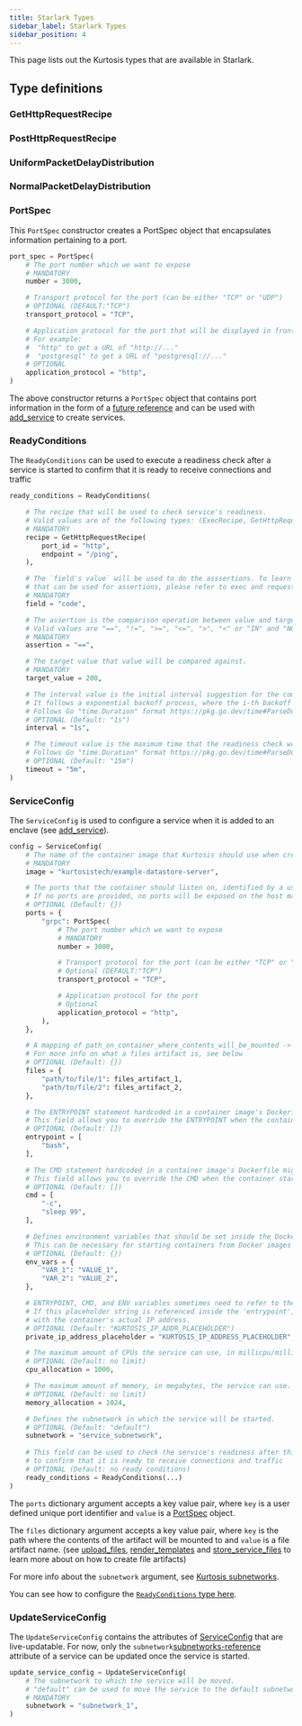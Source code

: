 ```yaml
---
title: Starlark Types
sidebar_label: Starlark Types
sidebar_position: 4
---
```


This page lists out the Kurtosis types that are available in Starlark.

## Type definitions

### GetHttpRequestRecipe


### PostHttpRequestRecipe


### UniformPacketDelayDistribution


### NormalPacketDelayDistribution


### PortSpec

This `PortSpec` constructor creates a PortSpec object that encapsulates information pertaining to a port.

```python
port_spec = PortSpec(
    # The port number which we want to expose
    # MANDATORY
    number = 3000,

    # Transport protocol for the port (can be either "TCP" or "UDP")
    # OPTIONAL (DEFAULT:"TCP")
    transport_protocol = "TCP",

    # Application protocol for the port that will be displayed in front of URLs containing the port
    # For example:
    #  "http" to get a URL of "http://..."
    #  "postgresql" to get a URL of "postgresql://..."
    # OPTIONAL
    application_protocol = "http",
)
```
The above constructor returns a `PortSpec` object that contains port information in the form of a [future reference][future-references-reference] and can be used with
[add_service][add-service-reference] to create services.

### ReadyConditions

The `ReadyConditions` can be used to execute a readiness check after a service is started to confirm that it is ready to receive connections and traffic 

```python
ready_conditions = ReadyConditions(

    # The recipe that will be used to check service's readiness.
    # Valid values are of the following types: (ExecRecipe, GetHttpRequestRecipe or PostHttpRequestRecipe)
    # MANDATORY
    recipe = GetHttpRequestRecipe(
        port_id = "http",
        endpoint = "/ping",
    ),

    # The `field's value` will be used to do the asssertions. To learn more about available fields, 
    # that can be used for assertions, please refer to exec and request instructions.
    # MANDATORY
    field = "code",

    # The assertion is the comparison operation between value and target_value.
    # Valid values are "==", "!=", ">=", "<=", ">", "<" or "IN" and "NOT_IN" (if target_value is list).
    # MANDATORY
    assertion = "==",

    # The target value that value will be compared against.
    # MANDATORY
    target_value = 200,

    # The interval value is the initial interval suggestion for the command to wait between calls
    # It follows a exponential backoff process, where the i-th backoff interval is rand(0.5, 1.5)*interval*2^i
    # Follows Go "time.Duration" format https://pkg.go.dev/time#ParseDuration
    # OPTIONAL (Default: "1s")
    interval = "1s",

    # The timeout value is the maximum time that the readiness check waits for the assertion to be true
    # Follows Go "time.Duration" format https://pkg.go.dev/time#ParseDuration
    # OPTIONAL (Default: "15m")
    timeout = "5m",
)
```

### ServiceConfig

The `ServiceConfig` is used to configure a service when it is added to an enclave (see [add_service][add-service-reference]).

```python
config = ServiceConfig(
    # The name of the container image that Kurtosis should use when creating the service’s container.
    # MANDATORY
    image = "kurtosistech/example-datastore-server",

    # The ports that the container should listen on, identified by a user-friendly ID that can be used to select the port again in the future.
    # If no ports are provided, no ports will be exposed on the host machine, unless there is an EXPOSE in the Dockerfile
    # OPTIONAL (Default: {})
    ports = {
        "grpc": PortSpec(
            # The port number which we want to expose
            # MANDATORY
            number = 3000,

            # Transport protocol for the port (can be either "TCP" or "UDP")
            # Optional (DEFAULT:"TCP")
            transport_protocol = "TCP",

            # Application protocol for the port
            # Optional
            application_protocol = "http",
        ),
    },

    # A mapping of path_on_container_where_contents_will_be_mounted -> files_artifact_id_to_mount
    # For more info on what a files artifact is, see below
    # OPTIONAL (Default: {})
    files = {
        "path/to/file/1": files_artifact_1,
        "path/to/file/2": files_artifact_2,
    },

    # The ENTRYPOINT statement hardcoded in a container image's Dockerfile might not be suitable for your needs.
    # This field allows you to override the ENTRYPOINT when the container starts.
    # OPTIONAL (Default: [])
    entrypoint = [
        "bash",
    ],

    # The CMD statement hardcoded in a container image's Dockerfile might not be suitable for your needs.
    # This field allows you to override the CMD when the container starts.
    # OPTIONAL (Default: [])
    cmd = [
        "-c",
        "sleep 99",
    ],

    # Defines environment variables that should be set inside the Docker container running the service. 
    # This can be necessary for starting containers from Docker images you don’t control, as they’ll often be parameterized with environment variables.
    # OPTIONAL (Default: {})
    env_vars = {
        "VAR_1": "VALUE_1",
        "VAR_2": "VALUE_2",
    },

    # ENTRYPOINT, CMD, and ENV variables sometimes need to refer to the container's own IP address. 
    # If this placeholder string is referenced inside the 'entrypoint', 'cmd', or 'env_vars' properties, the Kurtosis engine will replace it at launch time
    # with the container's actual IP address.
    # OPTIONAL (Default: "KURTOSIS_IP_ADDR_PLACEHOLDER")
    private_ip_address_placeholder = "KURTOSIS_IP_ADDRESS_PLACEHOLDER",

    # The maximum amount of CPUs the service can use, in millicpu/millicore.
    # OPTIONAL (Default: no limit)
    cpu_allocation = 1000,

    # The maximum amount of memory, in megabytes, the service can use.
    # OPTIONAL (Default: no limit)
    memory_allocation = 1024,

    # Defines the subnetwork in which the service will be started.
    # OPTIONAL (Default: "default")
    subnetwork = "service_subnetwork",
    
    # This field can be used to check the service's readiness after this is started
    # to confirm that it is ready to receive connections and traffic
    # OPTIONAL (Default: no ready conditions)
    ready_conditions = ReadyConditions(...)
)
```
The `ports` dictionary argument accepts a key value pair, where `key` is a user defined unique port identifier and `value` is a [PortSpec][port-spec] object.
  
The `files` dictionary argument accepts a key value pair, where `key` is the path where the contents of the artifact will be mounted to and `value` is a file artifact name. (see [upload_files][upload-files-reference], [render_templates][render-templates-reference] and [store_service_files][store-service-reference] to learn more about on how to create file artifacts)

For more info about the `subnetwork` argument, see [Kurtosis subnetworks][subnetworks-reference].

You can see how to configure the [`ReadyConditions` type here][ready-conditions]. 

### UpdateServiceConfig

The `UpdateServiceConfig` contains the attributes of [ServiceConfig][service-config] that are live-updatable. For now, only the `subnetwork`[subnetworks-reference] attribute of a service can be updated once the service is started.

```python
update_service_config = UpdateServiceConfig(
    # The subnetwork to which the service will be moved.
    # "default" can be used to move the service to the default subnetwork
    # MANDATORY
    subnetwork = "subnetwork_1",
)
```

<!--------------- ONLY LINKS BELOW THIS POINT ---------------------->
[connection-config]: #connectionconfig
[service-config]: #serviceconfig
[port-spec]: #portspec
[ready-conditions]: #readyconditions

[connection-config-prebuilt]: #connection

[future-references-reference]: ../reference/future-references.md
[subnetworks-reference]: ../reference/subnetworks.md

[add-service-reference]: ./plan.md#add_service
[set-connection-reference]: ./plan.md#set_connection
[exec-reference]: ./plan.md#exec
[wait-reference]: ./plan.md#wait
[upload-files-reference]: ./plan.md#upload_files
[store-service-reference]: ./plan.md#store_service_files
[render-templates-reference]: ./plan.md#render_templates

